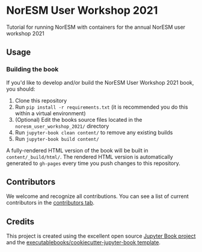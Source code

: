 # NorESM User Workshop 2021

Tutorial for running NorESM with containers for the annual NorESM user workshop 2021

## Usage

### Building the book

If you'd like to develop and/or build the NorESM User Workshop 2021 book, you should:

1. Clone this repository
2. Run `pip install -r requirements.txt` (it is recommended you do this within a virtual environment)
3. (Optional) Edit the books source files located in the `noresm_user_workshop_2021/` directory
4. Run `jupyter-book clean content/` to remove any existing builds
5. Run `jupyter-book build content/`

A fully-rendered HTML version of the book will be built in `content/_build/html/`. The rendered HTML version is automatically generated to `gh-pages` every time you push changes to this repository.

## Contributors

We welcome and recognize all contributions. You can see a list of current contributors in the [contributors tab](https://github.com/NordicESMHub/NorESM_user_workshop_2021/graphs/contributors).

## Credits

This project is created using the excellent open source [Jupyter Book project](https://jupyterbook.org/) and the [executablebooks/cookiecutter-jupyter-book template](https://github.com/executablebooks/cookiecutter-jupyter-book).
